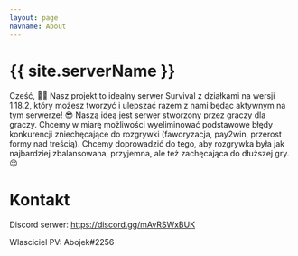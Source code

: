 ```yaml
---
layout: page
navname: About
---
```


# {{ site.serverName }}

Cześć, 🙋‍♂️ 
Nasz projekt to idealny serwer Survival z działkami na wersji 1.18.2, który możesz tworzyć i ulepszać razem z nami będąc aktywnym na tym serwerze!  😎 
Naszą ideą jest serwer stworzony przez graczy dla graczy. Chcemy w miarę możliwości wyeliminować podstawowe błędy konkurencji zniechęcające do rozgrywki (faworyzacja, pay2win, przerost formy nad treścią).
Chcemy doprowadzić do tego, aby rozgrywka była jak najbardziej zbalansowana, przyjemna, ale też zachęcająca do dłuższej gry. 😌 



# Kontakt

Discord serwer: https://discord.gg/mAvRSWxBUK

Wlasciciel PV: Abojek#2256


